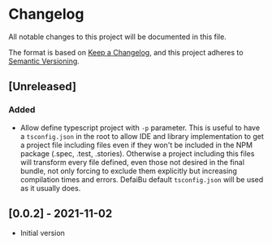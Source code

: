 # Changelog

All notable changes to this project will be documented in this file.

The format is based on [Keep a Changelog](https://keepachangelog.com/en/1.0.0/),
and this project adheres to [Semantic Versioning](https://semver.org/spec/v2.0.0.html).

## [Unreleased]

### Added

- Allow define typescript project with `-p` parameter. This is useful to have a `tsconfig.json` in the root to allow IDE and library implementation to get a project file including files even if they won't be included in the NPM package (.spec, .test, .stories). Otherwise a project including this files will transform every file defined, even those not desired in the final bundle, not only forcing to exclude them explicitly but increasing compilation times and errors. DefaiBu default `tsconfig.json` will be used as it usually does.

## [0.0.2] - 2021-11-02

- Initial version
